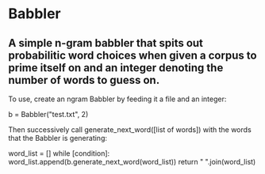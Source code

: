 Babbler
=======
A simple n-gram babbler that spits out probabilitic word choices when given a corpus to prime itself on and an integer denoting the number of words to guess on.
---------------------------------------------------------------------------------------

To use, create an ngram Babbler by feeding it a file and an integer:

  b = Babbler("test.txt", 2)

Then successively call generate_next_word([list of words]) with the 
words that the Babbler is generating:

  word_list = []
  while [condition]:
       word_list.append(b.generate_next_word(word_list))
  return " ".join(word_list)
